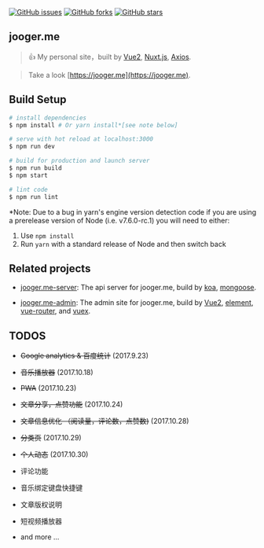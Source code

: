 [![GitHub issues](https://img.shields.io/github/issues/jo0ger/jooger.me.svg?style=flat-square)](https://github.com/jo0ger/jooger.me/issues)
[![GitHub forks](https://img.shields.io/github/forks/jo0ger/jooger.me.svg?style=flat-square)](https://github.com/jo0ger/jooger.me/network)
[![GitHub stars](https://img.shields.io/github/stars/jo0ger/jooger.me.svg?style=flat-square)](https://github.com/jo0ger/jooger.me/stargazers)

## jooger.me

> 👍 My personal site，built by [Vue2](https://github.com/vuejs/vue), [Nuxt.js](https://github.com/nuxt/nuxt.js), [Axios](https://github.com/axios/axios).

> Take a look [https://jooger.me](https://jooger.me).

## Build Setup

``` bash
# install dependencies
$ npm install # Or yarn install*[see note below]

# serve with hot reload at localhost:3000
$ npm run dev

# build for production and launch server
$ npm run build
$ npm start

# lint code
$ npm run lint
```

*Note: Due to a bug in yarn's engine version detection code if you are
using a prerelease version of Node (i.e. v7.6.0-rc.1) you will need to either:
  1. Use `npm install`
  2. Run `yarn` with a standard release of Node and then switch back

## Related projects

- [jooger.me-server](https://github.com/jo0ger/jooger.me-server): The api server for jooger.me, build by [koa](https://github.com/koajs/koa), [mongoose](https://github.com/Automattic/mongoose).

- [jooger.me-admin](https://github.com/jo0ger/jooger.me-admin): The admin site for jooger.me, build by [Vue2](https://github.com/vuejs/vue), [element](https://github.com/ElemeFE/element), [vue-router](https://github.com/vuejs/vue-router), and [vuex](https://github.com/vuejs/vuex).


## TODOS

- ~~Google analytics & 百度统计~~ (2017.9.23)

- ~~音乐播放器~~ (2017.10.18)

- ~~PWA~~ (2017.10.23)

- ~~文章分享，点赞功能~~ (2017.10.24)

- ~~文章信息优化 （阅读量，评论数，点赞数)~~ (2017.10.28)

- ~~分类页~~ (2017.10.29)

- ~~个人动态~~ (2017.10.30)

- 评论功能

- 音乐绑定键盘快捷键

- 文章版权说明

- 短视频播放器

- and more ...
